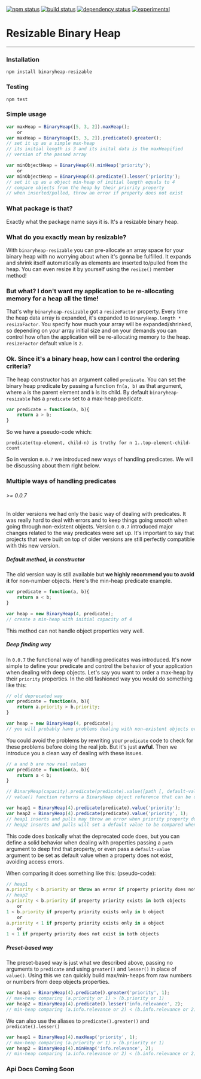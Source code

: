 [![npm status](http://img.shields.io/npm/v/binaryheap-resizable.svg)](https://www.npmjs.org/package/binaryheap-resizable)
[![build status](https://secure.travis-ci.org/rsalesc/binaryheap-resizable.svg)](http://travis-ci.org/rsalesc/binaryheap-resizable)
[![dependency status](https://david-dm.org/rsalesc/binaryheap-resizable.svg)](https://david-dm.org/rsalesc/binaryheap-resizable)
[![experimental](http://img.shields.io/badge/stability-experimental-DD5F0A.svg)](http://nodejs.org/api/documentation.html#documentation_stability_index)

# Resizable Binary Heap
---

### Installation
`npm install binaryheap-resizable`

### Testing
`npm test`

### Simple usage

```javascript
var maxHeap = BinaryHeap([5, 3, 2]).maxHeap();
    or
var maxHeap = BinaryHeap([5, 3, 2]).predicate().greater();
// set it up as a simple max-heap
// its initial length is 3 and its inital data is the maxHeapified
// version of the passed array

var minObjectHeap = BinaryHeap(4).minHeap('priority');
    or
var minObjectHeap = BinaryHeap(4).predicate().lesser('priority');
// set it up as a object min-heap of initial length equals to 4
// compare objects from the heap by their priority property
// when inserted/pulled, throw an error if property does not exist
```

### What package is that?

Exactly what the package name says it is. It's a resizable binary heap.

### What do you exactly mean by resizable?

With `binaryheap-resizable` you can pre-allocate an array space for your binary heap with no worrying about when it's gonna be fulfilled. It expands and shrink itself automatically as elements are inserted to/pulled from the heap. You can even resize it by yourself using the `resize()` member method!

### But what? I don't want my application to be re-allocating memory for a heap all the time!

That's why `binaryheap-resizable` got a `resizeFactor` property. Every time the heap data array is expanded, it's expanded to `BinaryHeap.length * resizaFactor`. You specify how much your array will be expanded/shrinked, so depending on your array initial size and on your demands you can control how often the application will be re-allocating memory to the heap. `resizeFactor` default value is `2`.

### Ok. Since it's a binary heap, how can I control the ordering criteria?

The heap constructor has an argument called `predicate`. You can set the binary heap predicate by passing a function `fn(a, b)` as that argument, where `a` is the parent element and `b` is its child. By default `binaryheap-resizable` has a `predicate` set to a max-heap predicate.

```javascript
var predicate = function(a, b){
    return a > b;
}
```
So we have a pseudo-code which:

```
predicate(top-element, child-n) is truthy for n 1..top-element-child-count
```

So in version `0.0.7` we introduced new ways of handling predicates. We will be discussing about them right below.

### Multiple ways of handling predicates
###### *>= 0.0.7*

In older versions we had only the basic way of dealing with predicates. It was really hard to deal with errors and to keep things going smooth when going through non-existent objects. Version `0.0.7` introduced major changes related to the way predicates were set up. It's important to say that projects that were built on top of older versions are still perfectly compatible with this new version.

##### Default method, in constructor

The old version way is still available but **we highly recommend you to avoid it** for non-number objects. Here's the min-heap predicate example.

```javascript
var predicate = function(a, b){
    return a < b;
}

var heap = new BinaryHeap(4, predicate);
// create a min-heap with initial capacity of 4
```

This method can not handle object properties very well.

##### Deep finding way

In `0.0.7` the functional way of handling predicates was introduced. It's now simple to define your predicate and control the behavior of your application when dealing with deep objects. Let's say you want to order a max-heap by their `priority` properties. In the old fashioned way you would do something like this:

```javascript
// old deprecated way
var predicate = function(a, b){
    return a.priority > b.priority;
}

var heap = new BinaryHeap(4, predicate);
// you will probably have problems dealing with non-existent objects or null properties
```

You could avoid the problems by rewriting your `predicate` code to check for these problems before doing the real job. But it's just **awful**. Then we introduce you a clean way of dealing with these issues.

```javascript
// a and b are now real values
var predicate = function(a, b){
    return a < b;
}

// BinaryHeap(capacity).predicate(predicate).value([path [, default-value]])
// value() function returns a BinaryHeap object reference that can be used

var heap1 = BinaryHeap(4).predicate(predicate).value('priority');
var heap2 = BinaryHeap(4).predicate(predicate).value('priority', 1);
// heap1 inserts and pulls may throw an error when priority property does not exist
// heap2 inserts and pulls will set a default value to be compared when priority property does not exist
```

This code does basically what the deprecated code does, but you can define a solid behavior when dealing with properties passing a `path` argument to deep find that property, or even pass a `default-value` argument to be set as default value when a property does not exist, avoiding access errors.

When comparing it does something like this: (pseudo-code):
```javascript
// heap1
a.priority < b.priority or throw an error if property priority does not exist
// heap2
a.priority < b.priority if property priority exists in both objects
    or
1 < b.priority if property priority exists only in b object
    or
a.priority < 1 if property priority exists only in a object
    or
1 < 1 if property priority does not exist in both objects
```

##### Preset-based way

The preset-based way is just what we described above, passing no arguments to `predicate` and using `greater()` and `lesser()` in place of `value()`. Using this we can quickly build max/min-heaps from raw numbers or numbers from deep objects properties.

```javascript
var heap1 = BinaryHeap(4).predicate().greater('priority', 1);
// max-heap comparing (a.priority or 1) > (b.priority or 1)
var heap2 = BinaryHeap(4).predicate().lesser('info.relevance', 2);
// min-heap comparing (a.info.relevance or 2) < (b.info.relevance or 2)
```

We can also use the aliases to `predicate().greater()` and `predicate().lesser()`

```javascript
var heap1 = BinaryHeap(4).maxHeap('priority', 1);
// max-heap comparing (a.priority or 1) > (b.priority or 1)
var heap2 = BinaryHeap(4).minHeap('info.relevance', 2);
// min-heap comparing (a.info.relevance or 2) < (b.info.relevance or 2)
```

### Api Docs Coming Soon
